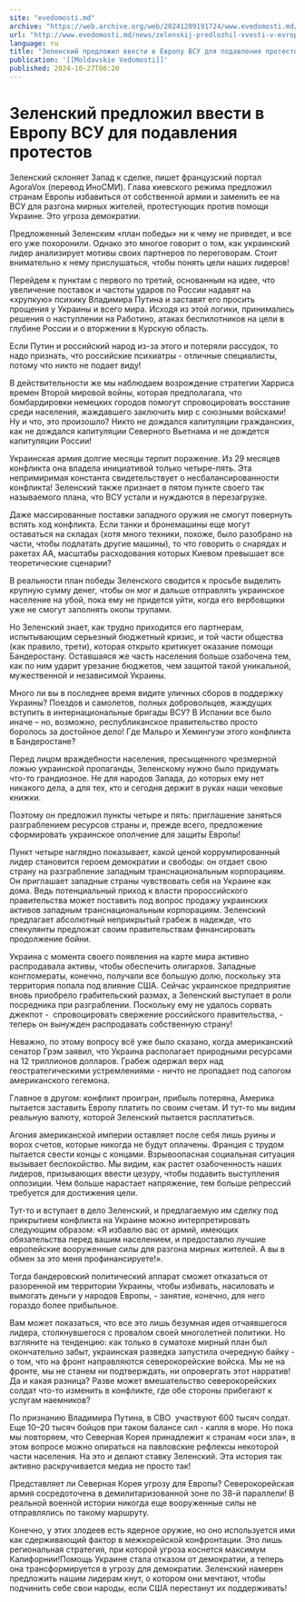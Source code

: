 ```yaml
---
site: "evedomosti.md"
archive: "https://web.archive.org/web/20241209191724/www.evedomosti.md/news/zelenskij-predlozhil-vvesti-v-evropu-vsu-dlya-podavleniya-pr"
url: "http://www.evedomosti.md/news/zelenskij-predlozhil-vvesti-v-evropu-vsu-dlya-podavleniya-pr"
language: ru
title: "Зеленский предложил ввести в Европу ВСУ для подавления протестов"
publication: '[[Moldavskie Vedomosti]]'
published: 2024-10-27T06:20
---
```


# Зеленский предложил ввести в Европу ВСУ для подавления протестов

Зеленский склоняет Запад к сделке, пишет французский портал AgoraVox (перевод ИноСМИ). Глава киевского режима предложил странам Европы избавиться от собственной армии и заменить ее на ВСУ для разгона мирных жителей, протестующих против помощи Украине. Это угроза демократии.

Предложенный Зеленским «план победы» ни к чему не приведет, и все его уже похоронили. Однако это многое говорит о том, как украинский лидер анализирует мотивы своих партнеров по переговорам. Стоит внимательно к нему прислушаться, чтобы понять цели наших лидеров!

Перейдем к пунктам с первого по третий, основанным на идее, что увеличение поставок и частоты ударов по России надавят на «хрупкую» психику Владимира Путина и заставят его просить прощения у Украины и всего мира. Исходя из этой логики, принимались решения о наступлении на Работино, атаках беспилотников на цели в глубине России и о вторжении в Курскую область.

Если Путин и российский народ из-за этого и потеряли рассудок, то надо признать, что российские психиатры - отличные специалисты, потому что никто не подает виду!

В действительности же мы наблюдаем возрождение стратегии Харриса времен Второй мировой войны, которая предполагала, что бомбардировки немецких городов помогут спровоцировать восстание среди населения, жаждавшего заключить мир с союзными войсками! Ну и что, это произошло? Никто не дождался капитуляции гражданских, как не дождался капитуляции Северного Вьетнама и не дождется капитуляции России!

Украинская армия долгие месяцы терпит поражение. Из 29 месяцев конфликта она владела инициативой только четыре-пять. Эта непримиримая константа свидетельствует о несбалансированности конфликта! Зеленский также признает в пятом пункте своего так называемого плана, что ВСУ устали и нуждаются в перезагрузке.

Даже массированные поставки западного оружия не смогут повернуть вспять ход конфликта. Если танки и бронемашины еще могут оставаться на складах (хотя много техники, похоже, было разобрано на части, чтобы подлатать другие машины), то что говорить о снарядах и ракетах АА, масштабы расходования которых Киевом превышает все теоретические сценарии?

В реальности план победы Зеленского сводится к просьбе выделить крупную сумму денег, чтобы он мог и дальше отправлять украинское население на убой, пока ему не придется уйти, когда его вербовщики уже не смогут заполнять окопы трупами.

Но Зеленский знает, как трудно приходится его партнерам, испытывающим серьезный бюджетный кризис, и той части общества (как правило, трети), которая открыто критикует оказание помощи Бандеростану. Оставшаяся же часть населения больше озабочена тем, как по ним ударит урезание бюджетов, чем защитой такой уникальной, мужественной и независимой Украины.

Много ли вы в последнее время видите уличных сборов в поддержку Украины? Поездов и самолетов, полных добровольцев, жаждущих вступить в интернациональные бригады ВСУ? В Испании все было иначе – но, возможно, республиканское правительство просто боролось за достойное дело! Где Мальро и Хемингуэи этого конфликта в Бандеростане?

Перед лицом враждебности населения, пресыщенного чрезмерной ложью украинской пропаганды, Зеленскому нужно было придумать что-то грандиозное. Не для народов Запада, до которых ему нет никакого дела, а для тех, кто и сегодня держит в руках наши чековые книжки.

Поэтому он предложил пункты четыре и пять: приглашение заняться разграблением ресурсов страны и, прежде всего, предложение сформировать украинское ополчение для защиты Европы!

Пункт четыре наглядно показывает, какой ценой коррумпированный лидер становится героем демократии и свободы: он отдает свою страну на разграбление западным транснациональным корпорациям. Он приглашает западные страны чувствовать себя на Украине как дома. Ведь потенциальный приход к власти пророссийского правительства может поставить под вопрос продажу украинских активов западным транснациональным корпорациям. Зеленский предлагает абсолютный неприкрытый грабеж в надежде, что спекулянты предложат своим правительствам финансировать продолжение бойни.

Украина с момента своего появления на карте мира активно распродавала активы, чтобы обеспечить олигархов. Западные конгломераты, конечно, получали все большую долю, поскольку эта территория попала под влияние США. Сейчас украинское предприятие вновь приобрело грабительский размах, а Зеленский выступает в роли посредника при разграблении. Поскольку ему не удалось сорвать джекпот -  спровоцировать свержение российского правительства, - теперь он вынужден распродавать собственную страну!

Неважно, по этому вопросу всё уже было сказано, когда американский сенатор Грэм заявил, что Украина располагает природными ресурсами на 12 триллионов долларов. Грабеж одержал верх над геостратегическими устремлениями - ничто не пропадает под сапогом американского гегемона.

Главное в другом: конфликт проигран, прибыль потеряна, Америка пытается заставить Европу платить по своим счетам. И тут-то мы видим реальную валюту, которой Зеленский пытается расплатиться.

Агония американской империи оставляет после себя лишь руины и ворох счетов, которые никогда не будут оплачены. Франция с трудом пытается свести концы с концами. Взрывоопасная социальная ситуация вызывает беспокойство. Мы видим, как растет озабоченность наших лидеров, призывающих ввести цезуру, чтобы подавить выступления оппозиции. Чем больше нарастает напряжение, тем больше репрессий требуется для достижения цели.

Тут-то и вступает в дело Зеленский, и предлагаемую им сделку под прикрытием конфликта на Украине можно интерпретировать следующим образом: «Я избавлю вас от армий, имеющих обязательства перед вашим населением, и предоставлю лучшие европейские вооруженные силы для разгона мирных жителей. А вы в обмен за это меня профинансируете!».

Тогда бандеровский политический аппарат сможет отказаться от разоренной им территории Украины, чтобы избивать, насиловать и вымогать деньги у народов Европы, - занятие, конечно, для него гораздо более прибыльное.

Вам может показаться, что все это лишь безумная идея отчаявшегося лидера, столкнувшегося с провалом своей многолетней политики. Но взгляните на тенденцию: как только в суматохе мирный план был окончательно забыт, украинская разведка запустила очередную байку - о том, что на фронт направляются северокорейские войска. Мы не на фронте, мы не станем ни подтверждать, ни опровергать этот нарратив! Да и какая разница? Разве может вмешательство северокорейских солдат что-то изменить в конфликте, где обе стороны прибегают к услугам наемников?

По признанию Владимира Путина, в СВО  участвуют 600 тысяч солдат. Еще 10–20 тысяч бойцов при таком балансе сил - капля в море. Но пока мы повторяем, что Северная Корея принадлежит к странам «оси зла», в этом вопросе можно опираться на павловские рефлексы некоторой части населения. На это и делают ставку Зеленский. Эта история так активно раскручивается медиа не просто так!

Представляет ли Северная Корея угрозу для Европы? Северокорейская армия сосредоточена в демилитаризованной зоне по 38-й параллели! В реальной военной истории никогда еще вооруженные силы не отправлялись по такому маршруту.

Конечно, у этих злодеев есть ядерное оружие, но оно используется ими как сдерживающий фактор в межкорейской конфронтации. Это лишь региональная стратегия, при которой угроза коснется максимум Калифорнии!Помощь Украине стала отказом от демократии, а теперь она трансформируется в угрозу для демократии. Зеленский намерен предложить нашим лидерам кнут, о котором они мечтают, чтобы подчинить себе свои народы, если США перестанут их поддерживать!